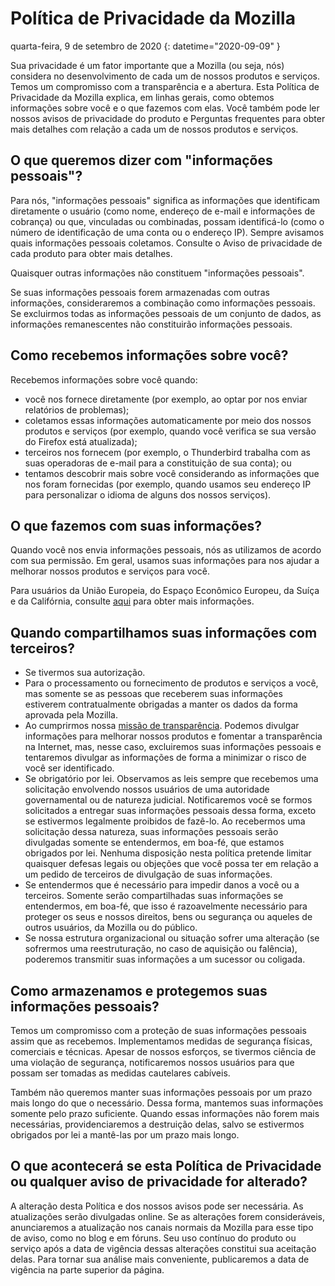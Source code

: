 # Política de Privacidade da Mozilla

quarta-feira, 9 de setembro de 2020
{: datetime="2020-09-09" }

Sua privacidade é um fator importante que a Mozilla (ou seja, nós) considera no desenvolvimento de cada um de nossos produtos e serviços. Temos um compromisso com a transparência e a abertura. Esta Política de Privacidade da Mozilla explica, em linhas gerais, como obtemos informações sobre você e o que fazemos com elas. Você também pode ler nossos avisos de privacidade do produto e Perguntas frequentes para obter mais detalhes com relação a cada um de nossos produtos e serviços. 

## O que queremos dizer com "informações pessoais"?

Para nós, "informações pessoais" significa as informações que identificam diretamente o usuário (como nome, endereço de e-mail e informações de cobrança) ou que, vinculadas ou combinadas, possam identificá-lo (como o número de identificação de uma conta ou o endereço IP). Sempre avisamos quais informações pessoais coletamos. Consulte o Aviso de privacidade de cada produto para obter mais detalhes.

Quaisquer outras informações não constituem "informações pessoais".

Se suas informações pessoais forem armazenadas com outras informações, consideraremos a combinação como informações pessoais. Se excluirmos todas as informações pessoais de um conjunto de dados, as informações remanescentes não constituirão informações pessoais.

## Como recebemos informações sobre você?

Recebemos informações sobre você quando:

* você nos fornece diretamente (por exemplo, ao optar por nos enviar relatórios de problemas);
* coletamos essas informações automaticamente por meio dos nossos produtos e serviços (por exemplo, quando você verifica se sua versão do Firefox está atualizada);
* terceiros nos fornecem (por exemplo, o Thunderbird trabalha com as suas operadoras de e-mail para a constituição de sua conta); ou
* tentamos descobrir mais sobre você considerando as informações que nos foram fornecidas (por exemplo, quando usamos seu endereço IP para personalizar o idioma de alguns dos nossos serviços).

## O que fazemos com suas informações?

Quando você nos envia informações pessoais, nós as utilizamos de acordo com sua permissão. Em geral, usamos suas informações para nos ajudar a melhorar nossos produtos e serviços para você.

Para usuários da União Europeia, do Espaço Econômico Europeu, da Suíça e da Califórnia, consulte [aqui](https://support.mozilla.org/kb/information-eu-eea-and-swiss-users) para obter mais informações.

## Quando compartilhamos suas informações com terceiros?

* Se tivermos sua autorização.
* Para o processamento ou fornecimento de produtos e serviços a você, mas somente se as pessoas que receberem suas informações estiverem contratualmente obrigadas a manter os dados da forma aprovada pela Mozilla.
* Ao cumprirmos nossa [missão de transparência](https://www.mozilla.org/about/manifesto/). Podemos divulgar informações para melhorar nossos produtos e fomentar a transparência na Internet, mas, nesse caso, excluiremos suas informações pessoais e tentaremos divulgar as informações de forma a minimizar o risco de você ser identificado.
* Se obrigatório por lei. Observamos as leis sempre que recebemos uma solicitação envolvendo nossos usuários de uma autoridade governamental ou de natureza judicial. Notificaremos você se formos solicitados a entregar suas informações pessoais dessa forma, exceto se estivermos legalmente proibidos de fazê-lo. Ao recebermos uma solicitação dessa natureza, suas informações pessoais serão divulgadas somente se entendermos, em boa-fé, que estamos obrigados por lei. Nenhuma disposição nesta política pretende limitar quaisquer defesas legais ou objeções que você possa ter em relação a um pedido de terceiros de divulgação de suas informações.
* Se entendermos que é necessário para impedir danos a você ou a terceiros. Somente serão compartilhadas suas informações se entendermos, em boa-fé, que isso é razoavelmente necessário para proteger os seus e nossos direitos, bens ou segurança ou aqueles de outros usuários, da Mozilla ou do público.
* Se nossa estrutura organizacional ou situação sofrer uma alteração (se sofrermos uma reestruturação, no caso de aquisição ou falência), poderemos transmitir suas informações a um sucessor ou coligada.

## Como armazenamos e protegemos suas informações pessoais?

Temos um compromisso com a proteção de suas informações pessoais assim que as recebemos. Implementamos medidas de segurança físicas, comerciais e técnicas. Apesar de nossos esforços, se tivermos ciência de uma violação de segurança, notificaremos nossos usuários para que possam ser tomadas as medidas cautelares cabíveis.

Também não queremos manter suas informações pessoais por um prazo mais longo do que o necessário. Dessa forma, mantemos suas informações somente pelo prazo suficiente. Quando essas informações não forem mais necessárias, providenciaremos a destruição delas, salvo se estivermos obrigados por lei a mantê-las por um prazo mais longo.

## O que acontecerá se esta Política de Privacidade ou qualquer aviso de privacidade for alterado?

A alteração desta Política e dos nossos avisos pode ser necessária. As atualizações serão divulgadas online. Se as alterações forem consideráveis, anunciaremos a atualização nos canais normais da Mozilla para esse tipo de aviso, como no blog e em fóruns. Seu uso contínuo do produto ou serviço após a data de vigência dessas alterações constitui sua aceitação delas. Para tornar sua análise mais conveniente, publicaremos a data de vigência na parte superior da página.
